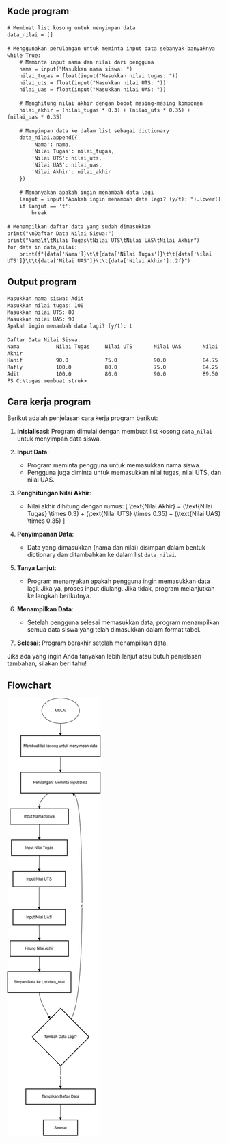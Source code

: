 ## Kode program
```
# Membuat list kosong untuk menyimpan data
data_nilai = []

# Menggunakan perulangan untuk meminta input data sebanyak-banyaknya
while True:
    # Meminta input nama dan nilai dari pengguna
    nama = input("Masukkan nama siswa: ")
    nilai_tugas = float(input("Masukkan nilai tugas: "))
    nilai_uts = float(input("Masukkan nilai UTS: "))
    nilai_uas = float(input("Masukkan nilai UAS: "))
    
    # Menghitung nilai akhir dengan bobot masing-masing komponen
    nilai_akhir = (nilai_tugas * 0.3) + (nilai_uts * 0.35) + (nilai_uas * 0.35)
    
    # Menyimpan data ke dalam list sebagai dictionary
    data_nilai.append({
        'Nama': nama,
        'Nilai Tugas': nilai_tugas,
        'Nilai UTS': nilai_uts,
        'Nilai UAS': nilai_uas,
        'Nilai Akhir': nilai_akhir
    })
    
    # Menanyakan apakah ingin menambah data lagi
    lanjut = input("Apakah ingin menambah data lagi? (y/t): ").lower()
    if lanjut == 't':
        break

# Menampilkan daftar data yang sudah dimasukkan
print("\nDaftar Data Nilai Siswa:")
print("Nama\t\tNilai Tugas\tNilai UTS\tNilai UAS\tNilai Akhir")
for data in data_nilai:
    print(f"{data['Nama']}\t\t{data['Nilai Tugas']}\t\t{data['Nilai UTS']}\t\t{data['Nilai UAS']}\t\t{data['Nilai Akhir']:.2f}")
```


## Output program
```
Masukkan nama siswa: Adit 
Masukkan nilai tugas: 100
Masukkan nilai UTS: 80
Masukkan nilai UAS: 90
Apakah ingin menambah data lagi? (y/t): t

Daftar Data Nilai Siswa:
Nama            Nilai Tugas     Nilai UTS       Nilai UAS       Nilai Akhir
Hanif           90.0            75.0            90.0            84.75
Rafly           100.0           80.0            75.0            84.25
Adit            100.0           80.0            90.0            89.50
PS C:\tugas membuat struk>
```

## Cara kerja program
Berikut adalah penjelasan cara kerja program berikut:

1. **Inisialisasi**: Program dimulai dengan membuat list kosong `data_nilai` untuk menyimpan data siswa.

2. **Input Data**:
   - Program meminta pengguna untuk memasukkan nama siswa.
   - Pengguna juga diminta untuk memasukkan nilai tugas, nilai UTS, dan nilai UAS.

3. **Penghitungan Nilai Akhir**:
   - Nilai akhir dihitung dengan rumus:
     \[
     \text{Nilai Akhir} = (\text{Nilai Tugas} \times 0.3) + (\text{Nilai UTS} \times 0.35) + (\text{Nilai UAS} \times 0.35)
     \]

4. **Penyimpanan Data**:
   - Data yang dimasukkan (nama dan nilai) disimpan dalam bentuk dictionary dan ditambahkan ke dalam list `data_nilai`.

5. **Tanya Lanjut**:
   - Program menanyakan apakah pengguna ingin memasukkan data lagi. Jika ya, proses input diulang. Jika tidak, program melanjutkan ke langkah berikutnya.

6. **Menampilkan Data**:
   - Setelah pengguna selesai memasukkan data, program menampilkan semua data siswa yang telah dimasukkan dalam format tabel.

7. **Selesai**: Program berakhir setelah menampilkan data.

Jika ada yang ingin Anda tanyakan lebih lanjut atau butuh penjelasan tambahan, silakan beri tahu!


## Flowchart
![flowchart](/flowchart5.drawio.png)

